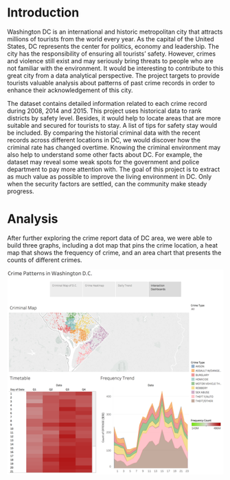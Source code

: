 # Introduction
Washington DC is an international and historic metropolitan city that attracts millions of tourists from the world every year. As the capital of the United States, DC represents the center for politics, economy and leadership. The city has the responsibility of ensuring all tourists’ safety.  However, crimes and violence still exist and may seriously bring threats to people who are not familiar with the environment. It would be interesting to contribute to this great city from a data analytical perspective. The project targets to provide tourists valuable analysis about patterns of past crime records in order to enhance their acknowledgement of this city.

The dataset contains detailed information related to each crime record during 2008, 2014 and 2015. This project uses historical data to rank districts by safety level. Besides, it would help to locate areas that are more suitable and secured for tourists to stay. A list of tips for safety stay would be included. By comparing the historial criminal data with the recent records across different locations in DC, we would discover how the criminal rate has changed overtime. Knowing the criminal environment may also help to understand some other facts about DC. For example, the dataset may reveal some weak spots for the government and police department to pay more attention with. The goal of this project is to extract as much value as possible to improve the living environment in DC. Only when the security factors are settled, can the community make steady progress.


# Analysis

After further exploring the crime report data of DC area, we were able to build three graphs, including a dot map that pins the crime location, a heat map that shows the frequency of crime, and an area chart that presents the counts of different crimes.

![criminal_map](dashboards.png)
